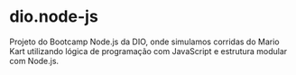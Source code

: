 # dio.node-js
Projeto do Bootcamp Node.js da DIO, onde simulamos corridas do Mario Kart utilizando lógica de programação com JavaScript e estrutura modular com Node.js.

